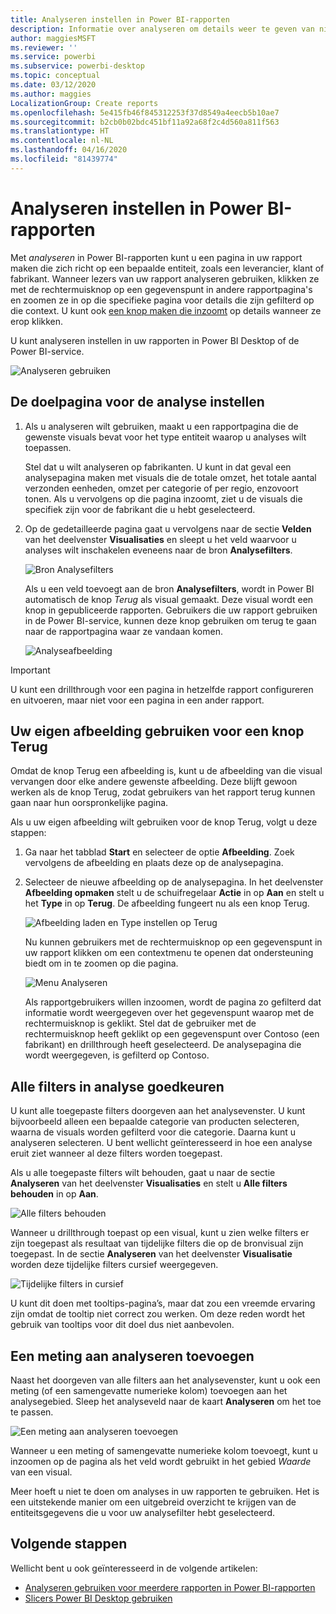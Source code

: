 ```yaml
---
title: Analyseren instellen in Power BI-rapporten
description: Informatie over analyseren om details weer te geven van nieuwe gegevens, op een nieuwe rapportpagina, in Power BI-rapporten
author: maggiesMSFT
ms.reviewer: ''
ms.service: powerbi
ms.subservice: powerbi-desktop
ms.topic: conceptual
ms.date: 03/12/2020
ms.author: maggies
LocalizationGroup: Create reports
ms.openlocfilehash: 5e415fb46f845312253f37d8549a4eecb5b10ae7
ms.sourcegitcommit: b2cb0b02bdc451bf11a92a68f2c4d560a811f563
ms.translationtype: HT
ms.contentlocale: nl-NL
ms.lasthandoff: 04/16/2020
ms.locfileid: "81439774"
---
```

# <a name="set-up-drill-through-in-power-bi-reports"></a>Analyseren instellen in Power BI-rapporten
Met *analyseren* in Power BI-rapporten kunt u een pagina in uw rapport maken die zich richt op een bepaalde entiteit, zoals een leverancier, klant of fabrikant. Wanneer lezers van uw rapport analyseren gebruiken, klikken ze met de rechtermuisknop op een gegevenspunt in andere rapportpagina's en zoomen ze in op die specifieke pagina voor details die zijn gefilterd op die context. U kunt ook [een knop maken die inzoomt](desktop-drill-through-buttons.md) op details wanneer ze erop klikken.

U kunt analyseren instellen in uw rapporten in Power BI Desktop of de Power BI-service.

![Analyseren gebruiken](media/desktop-drillthrough/power-bi-drill-through-right-click.png)

## <a name="set-up-the-drill-through-destination-page"></a>De doelpagina voor de analyse instellen
1. Als u analyseren wilt gebruiken, maakt u een rapportpagina die de gewenste visuals bevat voor het type entiteit waarop u analyses wilt toepassen. 

    Stel dat u wilt analyseren op fabrikanten. U kunt in dat geval een analysepagina maken met visuals die de totale omzet, het totale aantal verzonden eenheden, omzet per categorie of per regio, enzovoort tonen. Als u vervolgens op die pagina inzoomt, ziet u de visuals die specifiek zijn voor de fabrikant die u hebt geselecteerd.

2. Op de gedetailleerde pagina gaat u vervolgens naar de sectie **Velden** van het deelvenster **Visualisaties** en sleept u het veld waarvoor u analyses wilt inschakelen eveneens naar de bron **Analysefilters**.

    ![Bron Analysefilters](media/desktop-drillthrough/drillthrough_02.png)

    Als u een veld toevoegt aan de bron **Analysefilters**, wordt in Power BI automatisch de knop *Terug* als visual gemaakt. Deze visual wordt een knop in gepubliceerde rapporten. Gebruikers die uw rapport gebruiken in de Power BI-service, kunnen deze knop gebruiken om terug te gaan naar de rapportpagina waar ze vandaan komen.

    ![Analyseafbeelding](media/desktop-drillthrough/drillthrough_03.png)

> [!IMPORTANT]
> U kunt een drillthrough voor een pagina in hetzelfde rapport configureren en uitvoeren, maar niet voor een pagina in een ander rapport.  



## <a name="use-your-own-image-for-a-back-button"></a>Uw eigen afbeelding gebruiken voor een knop Terug    
 Omdat de knop Terug een afbeelding is, kunt u de afbeelding van die visual vervangen door elke andere gewenste afbeelding. Deze blijft gewoon werken als de knop Terug, zodat gebruikers van het rapport terug kunnen gaan naar hun oorspronkelijke pagina. 

Als u uw eigen afbeelding wilt gebruiken voor de knop Terug, volgt u deze stappen:

1. Ga naar het tabblad **Start** en selecteer de optie **Afbeelding**. Zoek vervolgens de afbeelding en plaats deze op de analysepagina.

2. Selecteer de nieuwe afbeelding op de analysepagina. In het deelvenster **Afbeelding opmaken** stelt u de schuifregelaar **Actie** in op **Aan** en stelt u het **Type** in op **Terug**. De afbeelding fungeert nu als een knop Terug.

    ![Afbeelding laden en Type instellen op Terug](media/desktop-drillthrough/drillthrough_05.png)

    
     Nu kunnen gebruikers met de rechtermuisknop op een gegevenspunt in uw rapport klikken om een contextmenu te openen dat ondersteuning biedt om in te zoomen op die pagina. 

    ![Menu Analyseren](media/desktop-drillthrough/drillthrough_04.png)

    Als rapportgebruikers willen inzoomen, wordt de pagina zo gefilterd dat informatie wordt weergegeven over het gegevenspunt waarop met de rechtermuisknop is geklikt. Stel dat de gebruiker met de rechtermuisknop heeft geklikt op een gegevenspunt over Contoso (een fabrikant) en drillthrough heeft geselecteerd. De analysepagina die wordt weergegeven, is gefilterd op Contoso.

## <a name="pass-all-filters-in-drill-through"></a>Alle filters in analyse goedkeuren

U kunt alle toegepaste filters doorgeven aan het analysevenster. U kunt bijvoorbeeld alleen een bepaalde categorie van producten selecteren, waarna de visuals worden gefilterd voor die categorie. Daarna kunt u analyseren selecteren. U bent wellicht geïnteresseerd in hoe een analyse eruit ziet wanneer al deze filters worden toegepast.

Als u alle toegepaste filters wilt behouden, gaat u naar de sectie **Analyseren** van het deelvenster **Visualisaties** en stelt u **Alle filters behouden** in op **Aan**. 

![Alle filters behouden](media/desktop-drillthrough/drillthrough_06.png)

Wanneer u drillthrough toepast op een visual, kunt u zien welke filters er zijn toegepast als resultaat van tijdelijke filters die op de bronvisual zijn toegepast. In de sectie **Analyseren** van het deelvenster **Visualisatie** worden deze tijdelijke filters cursief weergegeven. 

![Tijdelijke filters in cursief](media/desktop-drillthrough/drillthrough_07.png)

U kunt dit doen met tooltips-pagina’s, maar dat zou een vreemde ervaring zijn omdat de tooltip niet correct zou werken. Om deze reden wordt het gebruik van tooltips voor dit doel dus niet aanbevolen.

## <a name="add-a-measure-to-drill-through"></a>Een meting aan analyseren toevoegen

Naast het doorgeven van alle filters aan het analysevenster, kunt u ook een meting (of een samengevatte numerieke kolom) toevoegen aan het analysegebied. Sleep het analyseveld naar de kaart **Analyseren** om het toe te passen. 

![Een meting aan analyseren toevoegen](media/desktop-drillthrough/drillthrough_08.png)

Wanneer u een meting of samengevatte numerieke kolom toevoegt, kunt u inzoomen op de pagina als het veld wordt gebruikt in het gebied *Waarde* van een visual.

Meer hoeft u niet te doen om analyses in uw rapporten te gebruiken. Het is een uitstekende manier om een uitgebreid overzicht te krijgen van de entiteitsgegevens die u voor uw analysefilter hebt geselecteerd.

## <a name="next-steps"></a>Volgende stappen

Wellicht bent u ook geïnteresseerd in de volgende artikelen:

* [Analyseren gebruiken voor meerdere rapporten in Power BI-rapporten](desktop-cross-report-drill-through.md)
* [Slicers Power BI Desktop gebruiken](visuals/power-bi-visualization-slicers.md)

